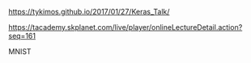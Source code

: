 

https://tykimos.github.io/2017/01/27/Keras_Talk/

https://tacademy.skplanet.com/live/player/onlineLectureDetail.action?seq=161

MNIST

